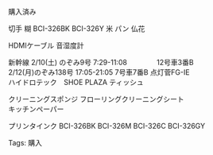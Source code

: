購入済み

切手 糊 BCI-326BK BCI-326Y 米 パン 仏花

HDMIケーブル 音湿度計

新幹線 2/10(土) のぞみ9号 7:29-11:08 　　　　12号車3番B  
2/12(月)のぞみ138号 17:05-21:05 7号車7番B 点灯菅FG-IE  
ハイドロテック　SHOE PLAZA ティッシュ  

クリーニングスポンジ フローリングクリーニングシート  
キッチンペーパー  

プリンタインク BCI-326BK BCI-326M BCI-326C BCI-326GY

Tags: 購入